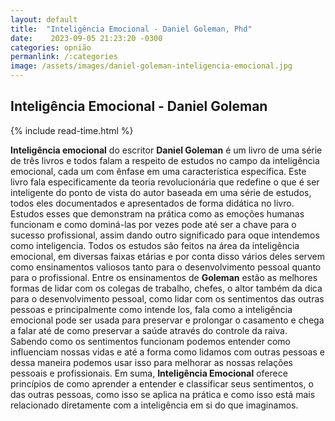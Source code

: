 ```yaml
---
layout: default
title:  "Inteligência Emocional - Daniel Goleman, Phd"
date:    2023-09-05 21:23:20 -0300
categories: opnião
permanlink: /:categories
image: /assets/images/daniel-goleman-inteligencia-emocional.jpg
---
```


<h2>Inteligência Emocional - Daniel Goleman</h2>

{% include read-time.html %}

**Inteligência emocional** do escritor **Daniel Goleman** é um livro de uma série de três livros e todos falam a respeito de estudos no campo da inteligência emocional, cada um com ênfase em uma característica específica. Este livro fala especificamente da teoria revolucionária que redefine o que é ser inteligente do ponto de vista do autor baseada em uma série de estudos, todos eles documentados e apresentados de forma didática no livro. Estudos esses que demonstram na prática como as emoções humanas funcionam e como dominá-las por vezes pode até ser a chave para o sucesso profissional, assim dando outro significado para oque intendemos como inteligencia.
Todos os estudos são feitos na área da inteligência emocional, em diversas faixas etárias e por conta disso vários deles servem como ensinamentos valiosos tanto para o desenvolvimento pessoal quanto para o profissional. Entre os ensinamentos de **Goleman** estão as melhores formas de lidar com os colegas de trabalho, chefes, o altor também da dica para o desenvolvimento pessoal, como lidar com os sentimentos das outras pessoas e principalmente como intende los, fala como a inteligência emocional pode ser usada para preservar e prolongar o casamento e chega a falar até de como preservar a saúde através do controle da raiva. Sabendo como os sentimentos funcionam podemos entender como influenciam nossas vidas e até a forma como lidamos com outras pessoas e dessa maneira podemos usar isso para melhorar as nossas relações pessoais e profissionais. Em suma, **Inteligência Emocional** oferece princípios de como aprender a entender e classificar seus sentimentos, o das outras pessoas, como isso se aplica na prática e como isso está mais relacionado diretamente com a inteligência em si do que imaginamos.
